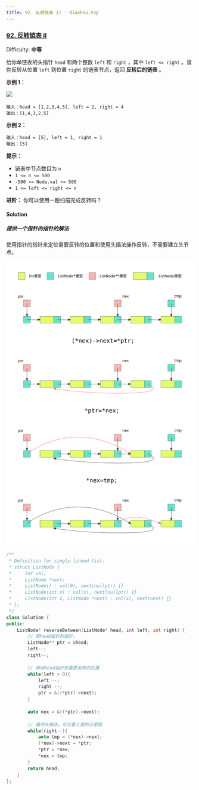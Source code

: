 ```yaml
---
title: 92. 反转链表 II - dianhsu.top
---
```



### [92\. 反转链表 II](https://leetcode-cn.com/problems/reverse-linked-list-ii/)

Difficulty: **中等**

给你单链表的头指针 `head` 和两个整数 `left` 和 `right` ，其中 `left <= right` 。请你反转从位置 `left` 到位置 `right` 的链表节点，返回 **反转后的链表** 。

**示例 1：**

![](https://assets.leetcode.com/uploads/2021/02/19/rev2ex2.jpg)

```
输入：head = [1,2,3,4,5], left = 2, right = 4
输出：[1,4,3,2,5]
```

**示例 2：**

```
输入：head = [5], left = 1, right = 1
输出：[5]
```

**提示：**

*   链表中节点数目为 `n`
*   `1 <= n <= 500`
*   `-500 <= Node.val <= 500`
*   `1 <= left <= right <= n`

**进阶：** 你可以使用一趟扫描完成反转吗？


#### Solution

##### 提供一个指针的指针的解法

使用指针的指针来定位需要反转的位置和使用头插法操作反转，不需要建立头节点。

![92.svg](92.svg)

```cpp
​/**
 * Definition for singly-linked list.
 * struct ListNode {
 *     int val;
 *     ListNode *next;
 *     ListNode() : val(0), next(nullptr) {}
 *     ListNode(int x) : val(x), next(nullptr) {}
 *     ListNode(int x, ListNode *next) : val(x), next(next) {}
 * };
 */
class Solution {
public:
    ListNode* reverseBetween(ListNode* head, int left, int right) {
        // 取head指针的指针。
        ListNode** ptr = &head;
        left--;
        right--;

        // 移动head指针到需要反转的位置
        while(left > 0){
            left --;
            right --;
            ptr = &((*ptr)->next);
        }

        auto nex = &((*ptr)->next);
        
        // 操作头插法，可以看上面的示意图
        while(right--){
            auto tmp = (*nex)->next;
            (*nex)->next = *ptr;
            *ptr = *nex;
            *nex = tmp;
        }
        return head;
    }
};
```